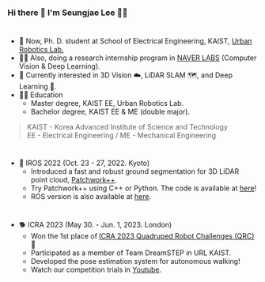 ### Hi there 👋 I'm Seungjae Lee :technologist:
#
- 🔭 Now, Ph. D. student at School of Electrical Engineering, KAIST, [Urban Robotics Lab.][urllink]
- 🧑‍💻 Also, doing a research internship program in [NAVER LABS][nllink] (Computer Vision & Deep Learning).
- 🌱 Currently interested in 3D Vision :cloud:, LiDAR SLAM :world_map:, and Deep Learning :brain:.
- :man_student: Education
    - Master degree, KAIST EE, Urban Robotics Lab.
    - Bachelor degree, KAIST EE & ME (double major).

> KAIST - Korea Advanced Institute of Science and Technology \
> EE - Electrical Engineering / ME - Mechanical Engineering
#
- :robot: IROS 2022 (Oct. 23 - 27, 2022. Kyoto)
    - Introduced a fast and robust ground segmentation for 3D LiDAR point cloud, [Patchwork++][paperlink].
    - Try Patchwork++ using C++ or Python. The code is available at [here][patchworkpplink]!
    - ROS version is also available at [here][patchworkpproslink].
#
- 🐕 ICRA 2023 (May 30. - Jun. 1, 2023. London)
    - Won the 1st place of [ICRA 2023 Quadruped Robot Challenges (QRC)][QRClink] 👏
    - Participated as a member of Team DreamSTEP in URL KAIST.
    - Developed the pose estimation system for autonomous walking!
    - Watch our competition trials in [Youtube][QRCytlink].
 
 
[urllink]:https://github.com/url-kaist
[nllink]:https://www.naverlabs.com/
[paperlink]:https://ieeexplore.ieee.org/document/9981561
[patchworkpplink]:https://github.com/url-kaist/patchwork-plusplus
[patchworkpproslink]:https://github.com/url-kaist/patchwork-plusplus-ros
[QRClink]:https://quadruped-robot-challenges.notion.site/
[QRCytlink]:https://www.youtube.com/watch?v=YLlq7RZtrK8

<!--
**seungjae24/seungjae24** is a ✨ _special_ ✨ repository because its `README.md` (this file) appears on your GitHub profile.

Here are some ideas to get you started:

- 🔭 I’m currently working on ...
- 🌱 I’m currently learning ...
- 👯 I’m looking to collaborate on ...
- 🤔 I’m looking for help with ...
- 💬 Ask me about ...
- 📫 How to reach me: ...
- 😄 Pronouns: ...
- ⚡ Fun fact: ...
-->
